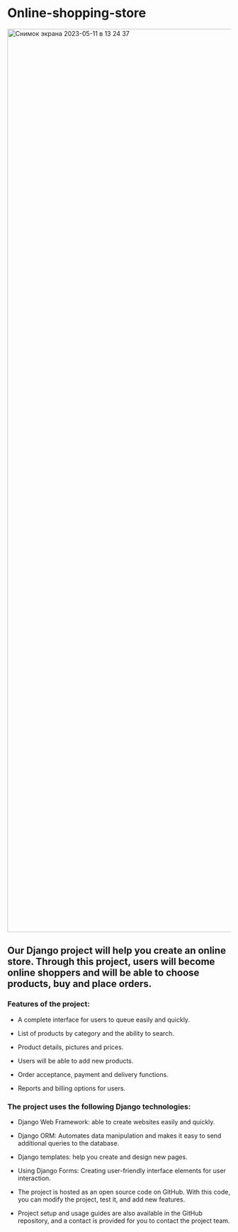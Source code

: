 # Online-shopping-store

<img width="2040" alt="Снимок экрана 2023-05-11 в 13 24 37" src="https://github.com/abd1bayev/Online-shopping-store/assets/99121169/26598283-0598-42cf-a46c-7235c7134c03">


<h2>Our Django project will help you create an online store. Through this project, users will become online shoppers and will be able to choose products, buy and place orders.</h2>

<h3>Features of the project:</h3>

- A complete interface for users to queue easily and quickly.

- List of products by category and the ability to search.

- Product details, pictures and prices.

- Users will be able to add new products.

- Order acceptance, payment and delivery functions.

- Reports and billing options for users.

<h3>The project uses the following Django technologies:</h3>

- Django Web Framework: able to create websites easily and quickly.

- Django ORM: Automates data manipulation and makes it easy to send additional queries to the database.

- Django templates: help you create and design new pages.

- Using Django Forms: Creating user-friendly interface elements for user interaction.

- The project is hosted as an open source code on GitHub. With this code, you can modify the project, test it, and add new features.

- Project setup and usage guides are also available in the GitHub repository, and a contact is provided for you to contact the project team.
